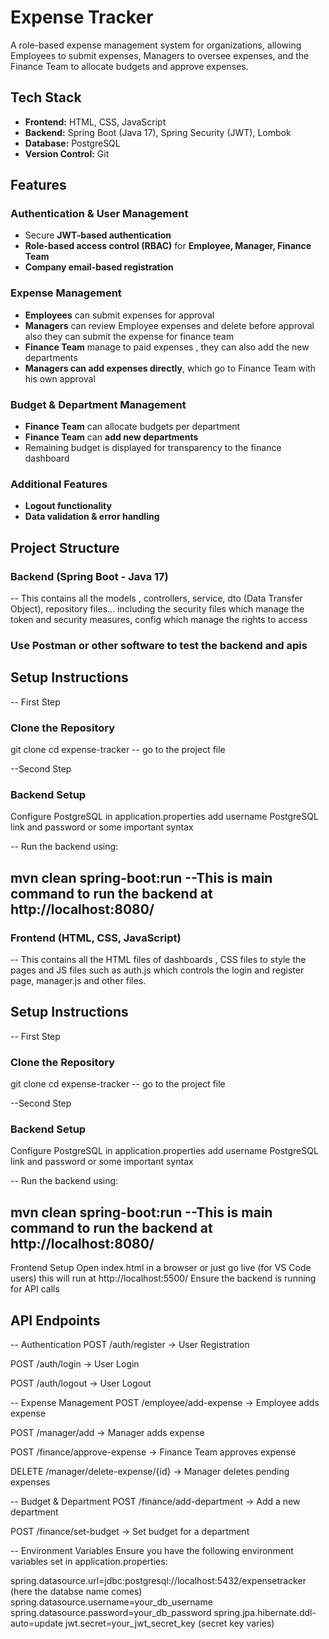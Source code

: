# Expense Tracker

A role-based expense management system for organizations, allowing Employees to submit expenses, Managers to oversee expenses, and the Finance Team to allocate budgets and approve expenses.



## Tech Stack
- **Frontend:** HTML, CSS, JavaScript
- **Backend:** Spring Boot (Java 17), Spring Security (JWT), Lombok
- **Database:** PostgreSQL
- **Version Control:** Git



## Features

### Authentication & User Management
- Secure **JWT-based authentication**
- **Role-based access control (RBAC)** for **Employee, Manager, Finance Team**
- **Company email-based registration**

### Expense Management
- **Employees** can submit expenses for approval
- **Managers** can review Employee expenses and delete before approval also they can submit the expense for finance team
- **Finance Team** manage to paid expenses , they can also add the new departments
- **Managers can add expenses directly**, which go to Finance Team with his own approval

### Budget & Department Management
- **Finance Team** can allocate budgets per department
- **Finance Team** can **add new departments**
- Remaining budget is displayed for transparency to the finance dashboard

### Additional Features
- **Logout functionality**
- **Data validation & error handling**


## Project Structure

### Backend (Spring Boot - Java 17)
-- This contains all the models , controllers, service, dto (Data Transfer Object), repository files...
including the security files which manage the token and security measures, config which manage the rights to access

### Use Postman or other software to test the backend and apis

## Setup Instructions
-- First Step
### Clone the Repository

git clone <URL of Repo>
cd expense-tracker -- go to the project file

--Second Step
### Backend Setup
Configure PostgreSQL in application.properties add username PostgreSQL link and password or some important syntax

-- Run the backend using:

## mvn clean spring-boot:run --This is main command to run the backend at http://localhost:8080/

### Frontend (HTML, CSS, JavaScript)
-- This contains all the HTML files of dashboards , CSS files to style the pages and JS files such as auth.js which controls the login and register page, manager.js and other files.


## Setup Instructions
-- First Step
### Clone the Repository

git clone <URL of Repo>
cd expense-tracker -- go to the project file

--Second Step
### Backend Setup
Configure PostgreSQL in application.properties add username PostgreSQL link and password or some important syntax

-- Run the backend using:

## mvn clean spring-boot:run --This is main command to run the backend at http://localhost:8080/

Frontend Setup
Open index.html in a browser or just go live (for VS Code users) this will run at http://localhost:5500/
Ensure the backend is running for API calls

## API Endpoints
-- Authentication
POST /auth/register → User Registration

POST /auth/login → User Login

POST /auth/logout → User Logout

-- Expense Management
POST /employee/add-expense → Employee adds expense

POST /manager/add → Manager adds expense

POST /finance/approve-expense → Finance Team approves expense

DELETE /manager/delete-expense/{id} → Manager deletes pending expenses

-- Budget & Department
POST /finance/add-department → Add a new department

POST /finance/set-budget → Set budget for a department


-- Environment Variables
Ensure you have the following environment variables set in application.properties:

spring.datasource.url=jdbc:postgresql://localhost:5432/expensetracker (here the databse name comes)
spring.datasource.username=your_db_username
spring.datasource.password=your_db_password
spring.jpa.hibernate.ddl-auto=update
jwt.secret=your_jwt_secret_key (secret key varies)
